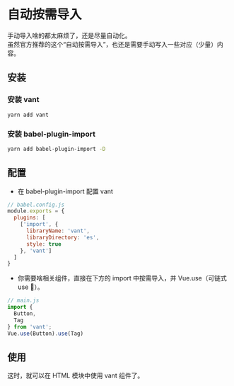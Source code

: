 # 自动按需导入

手动导入啥的都太麻烦了，还是尽量自动化。  
虽然官方推荐的这个“自动按需导入”，也还是需要手动写入一些对应（少量）内容。

## 安装

### 安装 vant

```text
yarn add vant
```

### 安装 babel-plugin-import

```bash
yarn add babel-plugin-import -D
```

## 配置

* 在 babel-plugin-import 配置 vant

```javascript
// babel.config.js
module.exports = {
  plugins: [
    ['import', {
      libraryName: 'vant',
      libraryDirectory: 'es',
      style: true
    }, 'vant']
  ]
}
```

* 你需要啥相关组件，直接在下方的 import 中按需导入，并 Vue.use（可链式 use 🤣）。

```javascript
// main.js
import {
  Button,
  Tag
} from 'vant';
Vue.use(Button).use(Tag)
```

## 使用

这时，就可以在 HTML 模块中使用 vant 组件了。

